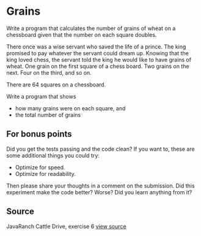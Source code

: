 # Grains

Write a program that calculates the number of grains of wheat on a chessboard given that the number on each square doubles.

There once was a wise servant who saved the life of a prince. The king promised to pay whatever the servant could dream up.
Knowing that the king loved chess, the servant told the king he would like to have grains of wheat. One grain on the first
square of a chess board. Two grains on the next. Four on the third, and so on.

There are 64 squares on a chessboard.

Write a program that shows
- how many grains were on each square, and
- the total number of grains


## For bonus points

Did you get the tests passing and the code clean? If you want to, these are some additional things you could try:

* Optimize for speed.
* Optimize for readability.

Then please share your thoughts in a comment on the submission. Did this experiment make the code better? Worse? Did
you learn anything from it?


## Source

JavaRanch Cattle Drive, exercise 6 [view source](http://www.javaranch.com/grains.jsp)
